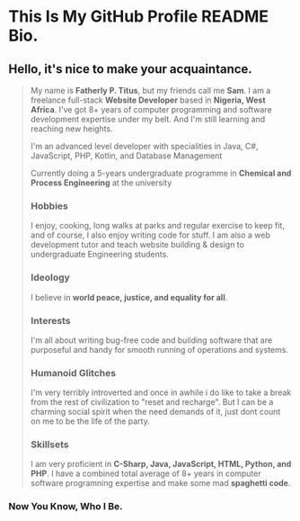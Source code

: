 
# This Is My GitHub Profile README Bio.

## Hello, it's nice to make your acquaintance.

> My name is **Fatherly P. Titus**, but my friends call me **Sam**.
> I am a freelance full-stack **Website Developer** based in **Nigeria, West Africa**.
> I've got 8+ years of computer programming and software development expertise under my belt. And I'm still learning and reaching new heights.
>
> I'm an advanced level developer with specialities in Java, C#, JavaScript, PHP, Kotlin, and Database Management
>
> Currently doing a 5-years undergraduate programme in **Chemical and Process Engineering** at the university
>
> ### Hobbies
> I enjoy, cooking, long walks at parks and regular exercise to keep fit, and of course, I also enjoy writing code for stuff.
> I am also a web development tutor and teach website building & design to undergraduate Engineering students.
>
> ### Ideology
> I believe in **world peace, justice, and equality for all**.
>
> ### Interests
> I'm all about writing bug-free code and building software that are purposeful and handy for smooth running of operations and systems.
>
> ### Humanoid Glitches
> I'm very terribly introverted and once in awhile i do like to take a break from the rest of civilization to "reset and recharge". But I can be a charming social spirit when the need demands of it, just dont count on me to be the life of the party. 
>
> ### Skillsets
> I am very proficient in **C-Sharp, Java, JavaScript, HTML, Python, and PHP**. 
> I have a combined total average of 8+ years in computer software programning expertise and make some mad **spaghetti code**.

### Now You Know, Who I Be.
